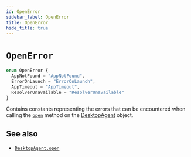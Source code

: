 ```yaml
---
id: OpenError
sidebar_label: OpenError
title: OpenError
hide_title: true
---
```

# `OpenError`

```typescript
enum OpenError {
  AppNotFound = "AppNotFound",
  ErrorOnLaunch = "ErrorOnLaunch",
  AppTimeout = "AppTimeout",
  ResolverUnavailable = "ResolverUnavailable"
}
```

Contains constants representing the errors that can be encountered when calling the [`open`](DesktopAgent#open) method on the [DesktopAgent](DesktopAgent) object.

## See also
* [`DesktopAgent.open`](DesktopAgent#open)